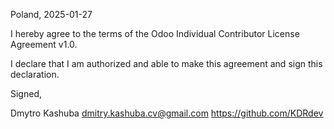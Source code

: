 Poland, 2025-01-27

I hereby agree to the terms of the Odoo Individual Contributor License Agreement v1.0.

I declare that I am authorized and able to make this agreement and sign this declaration.

Signed,

Dmytro Kashuba dmitry.kashuba.cv@gmail.com https://github.com/KDRdev